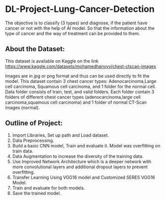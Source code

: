 # DL-Project-Lung-Cancer-Detection
The objective is to classify (3 types) and diagnose, if the patient have cancer or not with the help of AI model. So that the information about the type of cancer and the way of treatment can be provided to them.


## About the Dataset:
This dataset is available on Kaggle on the link https://www.kaggle.com/datasets/mohamedhanyyy/chest-ctscan-images

Images are in jpg or png format and thus can be used directly to fit the model. This dataset contain 3 chest cancer types: Adenocarcinoma,Large cell carcinoma, Squamous cell carcinoma, and 1 folder for the normal cell. Data folder consists of train, test, and valid folders. Each folder contain 3 folders of different chest cancer types (adenocarcinoma,large cell carcinoma,squamous cell carcinoma) and 1 folder of normal CT-Scan images (normal).


## Outline of Project:
1. Import Libraries, Set up path and Load dataset.
2. Data Preprocessing.
3. Build a basic CNN model, Train and evaluate it. Model was overfitting on train data.
4. Data Augmentation to increase the diversity of the training data.
5. Use Improved Network Architecture which is a deeper network with more convolutional layers and additional dropout layers to prevent overfitting.
6. Transfer Learning Using VGG16 model and Customized SERES VGG16 Model.
7. Train and evaluate for both models.
8. Save the trained model.










